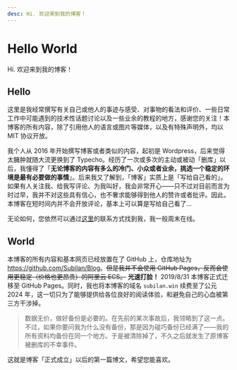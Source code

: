 ```yaml
---
desc: Hi. 欢迎来到我的博客！
---
```

# Hello World

Hi. 欢迎来到我的博客！

<!-- more -->

## Hello

这里是我经常撰写有关自己或他人的事迹与感受、对事物的看法和评价、一些日常工作中可能遇到的技术性话题讨论以及一些业余的教程的地方，感谢您的关注！本博客的所有内容，除了引用他人的语言或图片等媒体，以及有特殊声明外，均以 MIT 协议开放。

我个人从 2016 年开始撰写博客或者类似的内容，起初是 Wordpress，后来觉得太臃肿就随大流更换到了 Typecho。经历了一次或多次的主动或被动「删库」以后，我懂得了「**无论博客的内容有多么的冷门、小众或者业余，挑选一个稳定的环境是最有必要做的事情**」。后来我又了解到，「博客」实质上是「写给自己看的」。如果有人关注我、给我写评论、为我叫好，我会非常开心——只不过对目前而言为时过早，我并不对这些具有信心，也不奢求能够得到他人的赞许或者批评。因此，本博客在短时间内并不会开放评论，基本上可以算是写给自己看了...

无论如何，您依然可以通过[这里](/Contact)的联系方式找到我，我一般周末在线。

## World

本博客的所有内容和基本网页已经放置在了 GitHub 上，仓库地址为 <https://github.com/Subilan/Blog>。~~但是我并不会使用 GitHub Pages，反而会使用更稳定（价格也更昂贵）的阿里云 ECS。~~ **光速打脸！** 2019/8/31 本博客正式迁移至 GitHub Pages。同时，我也将本博客的域名 `subilan.win` 续费至了公元 2024 年，这一切只为了能够提供给各位良好的阅读体验，和避免自己的心血被第三方干涉掉。

> 数据无价，做好备份是必要的。在先前的某次事故后，我领略到了这一点。不过，如果你要问我为什么没有备份，那是因为碰巧备份已经满了——我的所有资料均备份在同一个地方。于是被清除掉了，不久之后就发生了原博客被删库的不幸事件。

这就是博客「正式成立」以后的第一篇博文，希望您能喜欢。